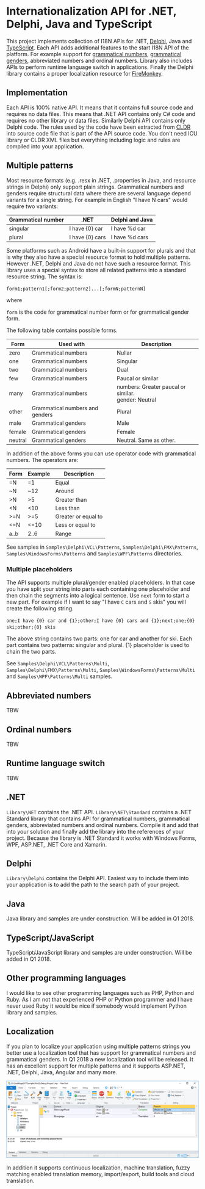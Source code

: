 # Internationalization API for .NET, Delphi, Java and TypeScript

This project implements collection of I18N APIs for .NET, [Delphi](https://en.wikipedia.org/wiki/Delphi_(programming_language)), Java and [TypeScript](https://en.wikipedia.org/wiki/TypeScript). Each API adds additional features to the start I18N API of the platform. For example support for [grammatical numbers](https://en.wikipedia.org/wiki/Grammatical_number), [grammatical genders](https://en.wikipedia.org/wiki/Grammatical_gender), abbreviated numbers and ordinal numbers. Library also includes APIs to perform runtime language switch in applications. Finally the Delphi library contains a proper localization resource for [FireMonkey](https://en.wikipedia.org/wiki/FireMonkey).

## Implementation

Each API is 100% native API. It means that it contains full source code and requires no data files. This means that .NET API contains only C# code and requires no other library or data files. Similarly Delphi API contains only Delphi code. The rules used by the code have been extracted from [CLDR](https://en.wikipedia.org/wiki/Common_Locale_Data_Repository) into source code file that is part of the API source code. You don't need ICU library or CLDR XML files but everything including logic and rules are compiled into your application.

## Multiple patterns

Most resource formats (e.g. .resx in .NET, .properties in Java, and resource strings in Delphi) only support plain strings. Grammatical numbers and genders require structural data where there are several language depend variants for a single string. For example in English "I have N cars" would require two variants:

| Grammatical number | .NET            | Delphi and Java |
| :----------------- | --------------- | --------------- |
| singular           | I have {0} car  | I have %d car   |
| plural             | I have {0} cars | I have %d cars  |

Some platforms such as Android have a built-in support for plurals and that is why they also have a special resource format to hold multiple patterns. However .NET, Delphi and Java do not have such a resource format. This library uses a special syntax to store all related patterns into a standard resource string. The syntax is:

`form1;pattern1[;form2;pattern2]...[;formN;patternN]`

where

`form` is the code for grammatical number form or for grammatical gender form.

The following table contains possible forms.

| Form    | Used with                       | Description                              |
| ------- | ------------------------------- | ---------------------------------------- |
| zero    | Grammatical numbers             | Nullar                                   |
| one     | Grammatical numbers             | Singular                                 |
| two     | Grammatical numbers             | Dual                                     |
| few     | Grammatical numbers             | Paucal or similar                        |
| many    | Grammatical numbers             | numbers: Greater paucal or similar.<br />gender: Neutral |
| other   | Grammatical numbers and genders | Plural                                   |
| male    | Grammatical genders             | Male                                     |
| female  | Grammatical genders             | Female                                   |
| neutral | Grammatical genders             | Neutral. Same as other.                  |

In addition of the above forms you can use operator code with grammatical numbers. The operators are:

| Form   | Example | Description         |
| ------ | ------- | ------------------- |
| =N     | =1      | Equal               |
| ~N     | ~12     | Around              |
| &gt;N  | &gt;5   | Greater than        |
| <N     | <10     | Less than           |
| &gt;=N | &gt;=5  | Greater or equal to |
| <=N    | <=10    | Less or equal to    |
| a..b   | 2..6    | Range               |

See samples in `Samples\Delphi\VCL\Patterns`, `Samples\Delphi\FMX\Patterns`, `Samples\WindowsForms\Patterns` and `Samples\WPF\Patterns` directories.

### Multiple placeholders

The API supports multiple plural/gender enabled placeholders. In that case you have split your string into parts each containing one placeholder and then chain the segments into a logical sentence. Use `next` form to start a new part. For example if I want to say "I have `C` cars and `S` skis" you will create the following string.

`one;I have {0} car and {1};other;I have {0} cars and {1};next;one;{0} ski;other;{0} skis`

The above string contains two parts: one for car and another for ski. Each part contains two patterns: singular and plural. {1} placeholder is used to chain the two parts.

See `Samples\Delphi\VCL\Patterns\Multi`, `Samples\Delphi\FMX\Patterns\Multi`, `Samples\WindowsForms\Patterns\Multi` and `Samples\WPF\Patterns\Multi` samples.

## Abbreviated numbers

TBW

## Ordinal numbers

TBW

## Runtime language switch

TBW

## .NET

`Library\NET` contains the .NET API. `Library\NET\Standard` contains a .NET Standard library that contains API for grammatical numbers, grammatical genders, abbreviated numbers and ordinal numbers. Compile it and add that into your solution and finally add the library into the references of your project. Because the library is .NET Standard it works with Windows Forms, WPF, ASP.NET, .NET Core and Xamarin.

## Delphi

`Library\Delphi` contains the Delphi API. Easiest way to include them into your application is to add the path to the search path of your project.

## Java

Java library and samples are under construction. Will be added in Q1 2018.

## TypeScript/JavaScript

TypeScript/JavaScript library and samples are under construction. Will be added in Q1 2018.

## Other programming languages

I would like to see other programming languages such as PHP, Python and Ruby. As I am not that experienced PHP or Python programmer and I have never used Ruby it would be nice if somebody would implement Python library and samples.

## Localization

If you plan to localize your application using multiple patterns strings you better use a localization tool that has support for grammatical numbers and grammatical genders. In Q1 2018 a new localization tool will be released. It has an excellent support for multiple patterns and it supports ASP.NET, .NET, Delphi, Java, Angular and many more.

![NewTool.png](https://github.com/jaska45/I18N/blob/master/NewTool.png)

In addition it supports continuous localization, machine translation, fuzzy matching enabled translation memory, import/export, build tools and cloud translation.